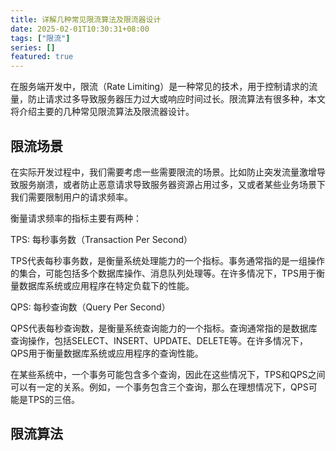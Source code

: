 ```yaml
---
title: 详解几种常见限流算法及限流器设计
date: 2025-02-01T10:30:31+08:00
tags: ["限流"]
series: []
featured: true
---
```


在服务端开发中，限流（Rate Limiting）是一种常见的技术，用于控制请求的流量，防止请求过多导致服务器压力过大或响应时间过长。限流算法有很多种，本文将介绍主要的几种常见限流算法及限流器设计。

<!--more-->

## 限流场景

在实际开发过程中，我们需要考虑一些需要限流的场景。比如防止突发流量激增导致服务崩溃，或者防止恶意请求导致服务器资源占用过多，又或者某些业务场景下我们需要限制用户的请求频率。

衡量请求频率的指标主要有两种：

TPS: 每秒事务数（Transaction Per Second）

TPS代表每秒事务数，是衡量系统处理能力的一个指标。事务通常指的是一组操作的集合，可能包括多个数据库操作、消息队列处理等。在许多情况下，TPS用于衡量数据库系统或应用程序在特定负载下的性能。

QPS: 每秒查询数（Query Per Second）

QPS代表每秒查询数，是衡量系统查询能力的一个指标。查询通常指的是数据库查询操作，包括SELECT、INSERT、UPDATE、DELETE等。在许多情况下，QPS用于衡量数据库系统或应用程序的查询性能。

在某些系统中，一个事务可能包含多个查询，因此在这些情况下，TPS和QPS之间可以有一定的关系。例如，一个事务包含三个查询，那么在理想情况下，QPS可能是TPS的三倍。

## 限流算法